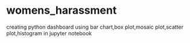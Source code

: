 # womens_harassment
creating python dashboard using bar chart,box plot,mosaic plot,scatter plot,histogram in jupyter notebook
